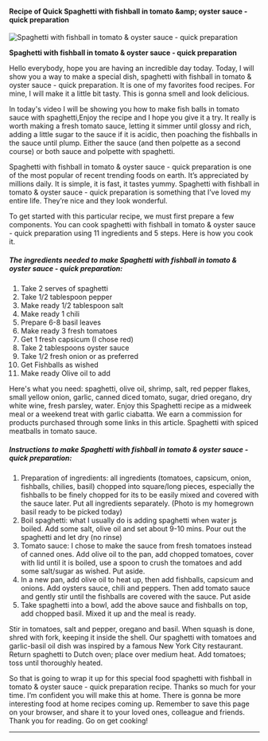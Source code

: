             

#### Recipe of Quick Spaghetti with fishball in tomato &amp;amp; oyster sauce - quick preparation

![Spaghetti with fishball in tomato &amp; oyster sauce - quick preparation](https://img-global.cpcdn.com/recipes/d7dc2abe76a1091e/751x532cq70/spaghetti-with-fishball-in-tomato-oyster-sauce-quick-preparation-recipe-main-photo.jpg)

**Spaghetti with fishball in tomato &amp; oyster sauce - quick preparation**

Hello everybody, hope you are having an incredible day today. Today, I will show you a way to make a special dish, spaghetti with fishball in tomato & oyster sauce - quick preparation. It is one of my favorites food recipes. For mine, I will make it a little bit tasty. This is gonna smell and look delicious.

In today's video I will be showing you how to make fish balls in tomato sauce with spaghetti,Enjoy the recipe and I hope you give it a try. It really is worth making a fresh tomato sauce, letting it simmer until glossy and rich, adding a little sugar to the sauce if it is acidic, then poaching the fishballs in the sauce until plump. Either the sauce (and then polpette as a second course) or both sauce and polpette with spaghetti.

Spaghetti with fishball in tomato & oyster sauce - quick preparation is one of the most popular of recent trending foods on earth. It’s appreciated by millions daily. It is simple, it is fast, it tastes yummy. Spaghetti with fishball in tomato & oyster sauce - quick preparation is something that I’ve loved my entire life. They’re nice and they look wonderful.

To get started with this particular recipe, we must first prepare a few components. You can cook spaghetti with fishball in tomato & oyster sauce - quick preparation using 11 ingredients and 5 steps. Here is how you cook it.

##### The ingredients needed to make Spaghetti with fishball in tomato & oyster sauce - quick preparation:

1.  Take 2 serves of spaghetti
2.  Take 1/2 tablespoon pepper
3.  Make ready 1/2 tablespoon salt
4.  Make ready 1 chili
5.  Prepare 6-8 basil leaves
6.  Make ready 3 fresh tomatoes
7.  Get 1 fresh capsicum (I chose red)
8.  Take 2 tablespoons oyster sauce
9.  Take 1/2 fresh onion or as preferred
10.  Get Fishballs as wished
11.  Make ready Olive oil to add

Here's what you need: spaghetti, olive oil, shrimp, salt, red pepper flakes, small yellow onion, garlic, canned diced tomato, sugar, dried oregano, dry white wine, fresh parsley, water. Enjoy this Spaghetti recipe as a midweek meal or a weekend treat with garlic ciabatta. We earn a commission for products purchased through some links in this article. Spaghetti with spiced meatballs in tomato sauce.

##### Instructions to make Spaghetti with fishball in tomato & oyster sauce - quick preparation:

1.  Preparation of ingredients: all ingredients (tomatoes, capsicum, onion, fishballs, chilies, basil) chopped into square/long pieces, especially the fishballs to be finely chopped for its to be easily mixed and covered with the sauce later. Put all ingredients separately. (Photo is my homegrown basil ready to be picked today)
2.  Boil spaghetti: what I usually do is adding spaghetti when water js boiled. Add some salt, olive oil and set about 9-10 mins. Pour out the spaghetti and let dry (no rinse)
3.  Tomato sauce: I chose to make the sauce from fresh tomatoes instead of canned ones. Add olive oil to the pan, add chopped tomatoes, cover with lid until it is boiled, use a spoon to crush the tomatoes and add some salt/sugar as wished. Put aside.
4.  In a new pan, add olive oil to heat up, then add fishballs, capsicum and onions. Add oysters sauce, chili and peppers. Then add tomato sauce and gently stir until the fishballs are covered with the sauce. Put aside
5.  Take spaghetti into a bowl, add the above sauce and fishballs on top, add chopped basil. Mixed it up and the meal is ready.

Stir in tomatoes, salt and pepper, oregano and basil. When squash is done, shred with fork, keeping it inside the shell. Our spaghetti with tomatoes and garlic-basil oil dish was inspired by a famous New York City restaurant. Return spaghetti to Dutch oven; place over medium heat. Add tomatoes; toss until thoroughly heated.

So that is going to wrap it up for this special food spaghetti with fishball in tomato & oyster sauce - quick preparation recipe. Thanks so much for your time. I’m confident you will make this at home. There is gonna be more interesting food at home recipes coming up. Remember to save this page on your browser, and share it to your loved ones, colleague and friends. Thank you for reading. Go on get cooking!

* * *